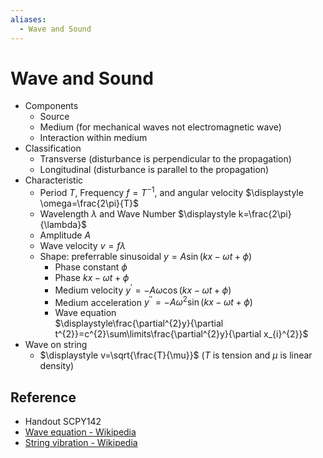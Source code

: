 ```yaml
---
aliases:
  - Wave and Sound
---
```


# Wave and Sound

- Components
	- Source
	- Medium (for mechanical waves not electromagnetic wave)
	- Interaction within medium
- Classification
	- Transverse (disturbance is perpendicular to the propagation)
	- Longitudinal (disturbance is parallel to the propagation)
- Characteristic
	- Period $T$, Frequency $f=T^{-1}$, and angular velocity $\displaystyle \omega=\frac{2\pi}{T}$
	- Wavelength $\lambda$ and Wave Number $\displaystyle k=\frac{2\pi}{\lambda}$
	- Amplitude $A$
	- Wave velocity $v=f\lambda$
	- Shape: preferrable sinusoidal $y=A\sin\left(kx-\omega t+\phi\right)$
		- Phase constant $\phi$
		- Phase $kx-\omega t+\phi$
		- Medium velocity $y^{\prime}=-A\omega\cos\left(kx-\omega t+\phi\right)$
		- Medium acceleration $y^{\prime\prime}=-A\omega^{2}\sin\left(kx-\omega t+\phi\right)$
		- Wave equation  
		  $\displaystyle\frac{\partial^{2}y}{\partial t^{2}}=c^{2}\sum\limits\frac{\partial^{2}y}{\partial x_{i}^{2}}$
- Wave on string
	- $\displaystyle v=\sqrt{\frac{T}{\mu}}$ ($T$ is tension and $\mu$ is linear density)

## Reference

- Handout SCPY142
- [Wave equation - Wikipedia](https://en.wikipedia.org/wiki/Wave_equation)
- [String vibration - Wikipedia](https://en.wikipedia.org/wiki/String_vibration)
